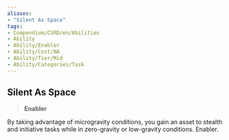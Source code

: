 ```yaml
---
aliases:
- "Silent As Space"
tags:
- Compendium/CSRD/en/Abilities
- Ability
- Ability/Enabler
- Ability/Cost/NA
- Ability/Tier/Mid
- Ability/Categories/Task
---
```


  
## Silent As Space  
>**Enabler**
  
By taking advantage of microgravity conditions, you gain an asset to stealth and initiative tasks while in zero-gravity or low-gravity conditions. Enabler.